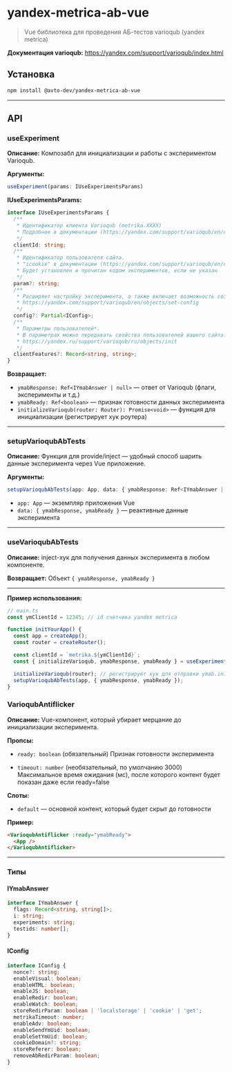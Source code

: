 # yandex-metrica-ab-vue

> Vue библиотека для проведения АБ-тестов varioqub (yandex metrica)

**Документация varioqub:** https://yandex.com/support/varioqub/index.html

## Установка

```bash
npm install @avto-dev/yandex-metrica-ab-vue
```

---

## API

### useExperiment

**Описание:**
Композабл для инициализации и работы с экспериментом Varioqub.

**Аргументы:**

```typescript
useExperiment(params: IUseExperimentsParams)
```

**IUseExperimentsParams:**
```typescript
interface IUseExperimentsParams {
  /**
   * Идентификатор клиента Varioqub (metrika.XXXX)
   * Подробнее в документации (https://yandex.com/support/varioqub/en/objects/ymab)
   */
  clientId: string;
  /**
   * Идентификатор пользователя сайта.
   * "icookie" в документации (https://yandex.com/support/varioqub/en/objects/ymab)
   * Будет установлен и прочитан кодом экспериментов, если не указан
   */
  param?: string;
  /**
   * Расширяет настройку эксперимента, а также включает возможность создания эксперимента в режиме JS визуального редактора.
   * https://yandex.com/support/varioqub/en/objects/set-config
   */
  config?: Partial<IConfig>;
  /**
   * Параметры пользователей*.
   * В параметрах можно передавать свойства пользователей вашего сайта. Например, признак авторизации на сайте.
   * https://yandex.ru/support/varioqub/ru/objects/init
   */
  clientFeatures?: Record<string, string>;
}
```

**Возвращает:**
- `ymabResponse: Ref<IYmabAnswer | null>` — ответ от Varioqub (флаги, эксперименты и т.д.)
- `ymabReady: Ref<boolean>` — признак готовности данных эксперимента
- `initializeVarioqub(router: Router): Promise<void>` — функция для инициализации (регистрирует хук роутера)

---

### setupVarioqubAbTests

**Описание:**
Функция для provide/inject — удобный способ шарить данные эксперимента через Vue приложение.

**Аргументы:**

```typescript
setupVarioqubAbTests(app: App, data: { ymabResponse: Ref<IYmabAnswer | null>, ymabReady: Ref<boolean> })
```
- `app: App` — экземпляр приложения Vue
- `data: { ymabResponse, ymabReady }` — реактивные данные эксперимента

---

### useVarioqubAbTests

**Описание:**
inject-хук для получения данных эксперимента в любом компоненте.

**Возвращает:**
Объект `{ ymabResponse, ymabReady }`

---

**Пример использования:**
```typescript
// main.ts
const ymClientId = 12345; // id счетчика yandex metrica

function initYourApp() {
  const app = createApp();
  const router = createRouter();

  const clientId = `metrika.${ymClientId}`;
  const { initializeVarioqub, ymabResponse, ymabReady } = useExperiment({ clientId });

  initializeVarioqub(router); // регистрирует хук для отправки ymab.init
  setupVarioqubAbTests(app, { ymabResponse, ymabReady });
}
```

### VarioqubAntiflicker

**Описание:**
Vue-компонент, который убирает мерцание до инициализации эксперимента.

**Пропсы:**
- `ready: boolean` (обязательный)
  Признак готовности эксперимента

- `timeout: number` (необязательный, по умолчанию 3000)
  Максимальное время ожидания (мс), после которого контент будет показан даже если ready=false

**Слоты:**
- `default` — основной контент, который будет скрыт до готовности

**Пример:**
```html
<VarioqubAntiflicker :ready="ymabReady">
  <App />
</VarioqubAntiflicker>
```

---

### Типы

#### IYmabAnswer

```typescript
interface IYmabAnswer {
  flags: Record<string, string[]>;
  i: string;
  experiments: string;
  testids: number[];
}
```

#### IConfig

```typescript
interface IConfig {
  nonce?: string;
  enableVisual: boolean;
  enableHTML: boolean;
  enableJS: boolean;
  enableRedir: boolean;
  enableWatch: boolean;
  storeRedirParam: boolean | 'localstorage' | 'cookie' | 'get';
  metrikaTimeout: number;
  enableAdv: boolean;
  enableSendYmUid: boolean;
  enableSetYmUid: boolean;
  cookieDomain?: string;
  storeReferer: boolean;
  removeAbRedirParam: boolean;
}
```
